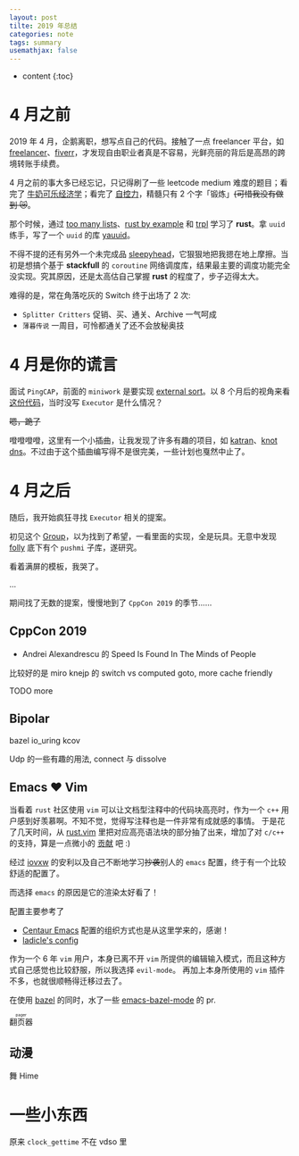 ```yaml
---
layout: post
tilte: 2019 年总结
categories: note
tags: summary
usemathjax: false
---
```


* content
{:toc}

# 4 月之前

2019 年 4 月，企鹅离职，想写点自己的代码。接触了一点 freelancer 平台，如 [freelancer](https://www.freelancer.com)、[fiverr](https://www.fiverr.com)，才发现自由职业者真是不容易，光鲜亮丽的背后是高昂的跨境转账手续费。

4 月之前的事大多已经忘记，只记得刷了一些 leetcode medium 难度的题目；看完了 [牛奶可乐经济学]；看完了 [自控力]，精髓只有 2 个字「锻炼」~~(可惜我没有做到 😿~~。

那个时候，通过 [too many lists]、[rust by example] 和 [trpl] 学习了 **rust**。拿 `uuid` 练手，写了一个 `uuid` 的库 [yauuid]。

不得不提的还有另外一个未完成品 [sleepyhead]，它狠狠地把我摁在地上摩擦。当初是想搞个基于 **stackfull** 的 `coroutine` 网络调度库，结果最主要的调度功能完全没实现。究其原因，还是太高估自己掌握 **rust** 的程度了，步子迈得太大。

难得的是，常在角落吃灰的 Switch 终于出场了 2 次:

- `Splitter Critters` 促销、买、通关、Archive 一气呵成
- `薄暮传说` 一周目，可怜都通关了还不会放秘奥技

# 4 月是你的谎言

面试 `PingCAP`，前面的 `miniwork` 是要实现 [external sort]。以 8 个月后的视角来看[这份代码](https://github.com/condy0919/top100)，当时没写 `Executor` 是什么情况？

~~嗯，跪了~~

噔噔噔噔，这里有一个小插曲，让我发现了许多有趣的项目，如 [katran]、[knot dns]。不过由于这个插曲编写得不是很完美，一些计划也戛然中止了。

# 4 月之后

随后，我开始疯狂寻找 `Executor` 相关的提案。

初见这个 [Group](https://github.com/executors/)，以为找到了希望，一看里面的实现，全是玩具。无意中发现 [folly] 底下有个 `pushmi` 子库，遂研究。

看着满屏的模板，我哭了。

...

期间找了无数的提案，慢慢地到了 `CppCon 2019` 的季节……

## CppCon 2019

- Andrei Alexandrescu 的 Speed Is Found In The Minds of People

比较好的是 miro knejp 的 switch vs computed goto, more cache friendly

TODO more

## Bipolar

bazel
io_uring
kcov

Udp 的一些有趣的用法, connect 与 dissolve

## Emacs ❤️ Vim

当看着 `rust` 社区使用 `vim` 可以让文档型注释中的代码块高亮时，作为一个 `c++` 用户感到好羡慕啊。不知不觉，觉得写注释也是一件非常有成就感的事情。
于是花了几天时间，从 [rust.vim](https://github.com/rust-lang/rust.vim) 里把对应高亮语法块的部分抽了出来，增加了对 `c/c++` 的支持，算是一点微小的 [贡献](https://github.com/condy0919/docom.vim) 吧 :)

经过 [iovxw](https://github.com/iovxw/) 的安利以及自己不断地学习~~抄袭~~别人的 `emacs` 配置，终于有一个比较舒适的配置了。

而选择 `emacs` 的原因是它的渲染太好看了！

配置主要参考了

- [Centaur Emacs](https://github.com/seagle0128/.emacs.d) 配置的组织方式也是从这里学来的，感谢！
- [ladicle's config](https://ladicle.com/post/config/)

作为一个 6 年 `vim` 用户，本身已离不开 `vim` 所提供的编辑输入模式，而且这种方式自己感觉也比较舒服，所以我选择 `evil-mode`。
再加上本身所使用的 `vim` 插件不多，也就很顺畅得迁移过去了。

在使用 [bazel] 的同时，水了一些 [emacs-bazel-mode](https://github.com/bazelbuild/emacs-bazel-mode/commits?author=condy0919) 的 pr.


<ruby>翻页器<rp>(</rp><rt>pager</rt><rp>)</rp></ruby>

## 动漫

舞 Hime

# 一些小东西

原来 `clock_gettime` 不在 vdso 里

[bazel]: https://github.com/bazelbuild/bazel/
[external sort]: https://en.wikipedia.org/wiki/External_sorting
[knot dns]: https://www.knot-dns.cz/
[too many lists]: https://cglab.ca/~abeinges/blah/too-many-lists/book/README.html
[rust by example]: https://doc.rust-lang.org/rust-by-example/
[trpl]: https://doc.rust-lang.org/book/
[yauuid]: https://github.com/condy0919/uuid
[sleepyhead]: https://github.com/condy0919/sleepyhead
[katran]: https://github.com/facebookincubator/katran
[folly]: https://github.com/facebook/folly/
[牛奶可乐经济学]: https://book.douban.com/subject/3000997/
[自控力]: https://book.douban.com/subject/10786473/
